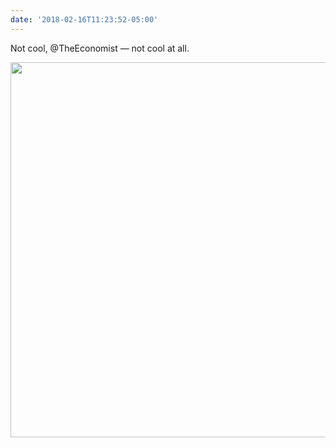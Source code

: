 ```yaml
---
date: '2018-02-16T11:23:52-05:00'
---
```

Not cool, @TheEconomist — not cool at all.

<img src="/posts/uploads/2018/57208a87ec.jpg" width="599" height="600" />
